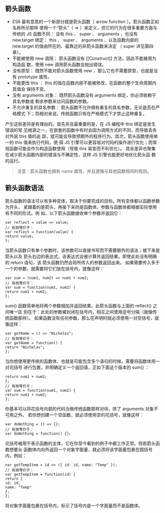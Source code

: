 ## 箭头函数
*	ES6 最有意思的一个新部分就是箭头函数（ arrow function ）。箭头函数正如名称所示那样
使用一个“箭头”（  =>  ）来定义，但它的行为在很多重要方面与传统的 JS 函数不同：
没有  this  、  super  、 arguments  ，也没有  new.target  绑定：  this  、  super  、
arguments  、以及函数内部的  new.target  的值由所在的、最靠近的非箭头函数来决定
（  super  详见第四章）。
*	不能被使用  new  调用： 箭头函数没有  [[Construct]]  方法，因此不能被用为构造函
数，使用  new  调用箭头函数会抛出错误。
*	没有原型： 既然不能对箭头函数使用  new  ，那么它也不需要原型，也就是没有
prototype  属性。
*	不能更改  this  ：  this  的值在函数内部不能被修改，在函数的整个生命周期内其值会
保持不变。
*	没有  arguments  对象： 既然箭头函数没有  arguments  绑定，你必须依赖于具名参数或
剩余参数来访问函数的参数。
*	不允许重复的具名参数： 箭头函数不允许拥有重复的具名参数，无论是否在严格模式
下；而相对来说，传统函数只有在严格模式下才禁止这种重复。

产生这些差异是有理由的。首先并且最重要的是，在 JS 编程中  this  绑定是发生错误的常
见根源之一，在嵌套的函数中有时会因为调用方式的不同，而导致丢失对外层  this  值的追
踪，就可能会导致预期外的程序行为。其次，箭头函数使用单一的  this  值来执行代码，使
得 JS 引擎可以更容易对代码的操作进行优化；而常规函数可能会作为构造函数使用（导致
this  易变而不利优化）。
其余差异也聚集在减少箭头函数内部的错误与不确定性，这样 JS 引擎也能更好地优化箭头函
数的运行。
>注意：箭头函数也拥有  name  属性，并且遵循与其他函数相同的规则。
## 箭头函数语法
箭头函数的语法可以有多种变体，取决于你要完成的目标。所有变体都以函数参数为开头，
紧跟着的是箭头，再接下来则是函数体。参数与函数体都根据实际使用有不同的形式。例
如，以下箭头函数接收单个参数并返回它：
```
var reflect = value => value;
// 有效等价于：
var reflect = function(value) {
return value;
};
```
当箭头函数只有单个参数时，该参数可以直接书写而不需要额外的语法；接下来是箭头以及
箭头右边的表达式，该表达式会被计算并返回结果。即使此处没有明确的  return  语句，该
箭头函数仍然会将所传入的参数返回出来。
如果需要传入多于一个的参数，就需要将它们放在括号内，就像这样：
```
var sum = (num1, num2) => num1 + num2;
// 有效等价于：
var sum = function(num1, num2) {
return num1 + num2;
};
```
sum()  函数简单地将两个参数相加并返回结果。此箭头函数与上面的  reflect()  之间唯一区
别在于：此处的参数被封闭在括号内，相互之间使用逗号分隔（就像传统函数那样）。
如果函数没有任何参数，那么在声明时就必须使用一对空括号，就像这样：
```
var getName = () => "Nicholas";
// 有效等价于：
var getName = function() {
return "Nicholas";
};
```
当你想使用更传统的函数体、也就是可能包含多个语句的时候，需要将函数体用一对花括号
进行包裹，并明确定义一个返回值，正如下面这个版本的  sum()  ：
```var sum = (num1, num2) => {
return num1 + num2;
};
// 有效等价于：
var sum = function(num1, num2) {
return num1 + num2;
};
```
你基本可以将花括号内部的代码当做传统函数那样对待，除了  arguments  对象不可用之外。
若你想创建一个空函数，就必须使用空的花括号，就像这样：
```
var doNothing = () => {};
// 有效等价于：
var doNothing = function() {};
```
花括号被用于表示函数的主体，它在你至今看到的例子中都工作正常。但若箭头函数想要从
函数体内向外返回一个对象字面量，就必须将该字面量包裹在圆括号内，例如：
```
var getTempItem = id => ({ id: id, name: "Temp" });
// 有效等价于：
var getTempItem = function(id) {
return {
id: id,
name: "Temp"
};
};
```
将对象字面量包裹在括号内，标示了括号内是一个字面量而不是函数体。